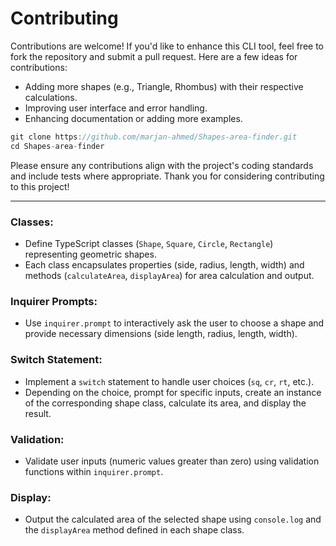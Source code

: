 # Contributing

Contributions are welcome! If you'd like to enhance this CLI tool, feel free to fork the repository and submit a pull request. Here are a few ideas for contributions:
- Adding more shapes (e.g., Triangle, Rhombus) with their respective calculations.
- Improving user interface and error handling.
- Enhancing documentation or adding more examples.

```js
git clone https://github.com/marjan-ahmed/Shapes-area-finder.git
cd Shapes-area-finder
```

Please ensure any contributions align with the project's coding standards and include tests where appropriate. Thank you for considering contributing to this project!

---

### Classes:

- Define TypeScript classes (`Shape`, `Square`, `Circle`, `Rectangle`) representing geometric shapes.
- Each class encapsulates properties (side, radius, length, width) and methods (`calculateArea`, `displayArea`) for area calculation and output.

### Inquirer Prompts:

- Use `inquirer.prompt` to interactively ask the user to choose a shape and provide necessary dimensions (side length, radius, length, width).

### Switch Statement:

- Implement a `switch` statement to handle user choices (`sq`, `cr`, `rt`, etc.).
- Depending on the choice, prompt for specific inputs, create an instance of the corresponding shape class, calculate its area, and display the result.

### Validation:

- Validate user inputs (numeric values greater than zero) using validation functions within `inquirer.prompt`.

### Display:

- Output the calculated area of the selected shape using `console.log` and the `displayArea` method defined in each shape class.
